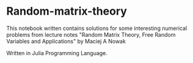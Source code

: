 # Random-matrix-theory
This notebook written contains solutions for some interesting numerical problems from lecture notes "Random Matrix Theory, Free Random
Variables and Applications" by Maciej A Nowak 

Written in Julia Programming Language. 
